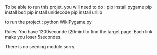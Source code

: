 To be able to run this projet, you will need to do :
pip install pygame
pip install bs4
pip install unidecode
pip install urllib

to run the project : 
python WikiPygame.py

Rules: 
You have 1200seconde (20min) to find the target page. Each link make you loser 5secondes.

There is no seeding module sorry.
